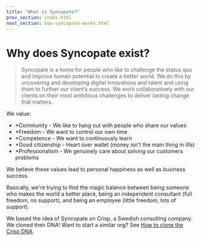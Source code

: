 ```yaml
---
title: "What is Syncopate?"
prev_section: index.html
next_section: how-syncopate-works.html
---
```


Why does Syncopate exist?
========================================

> Syncopate is a home for people who like to challenge the status quo and improve human potential to create a better world. 
We do this by uncovering and developing digital innovations and talent and using them to further our client’s success. 
We work collaboratively with our clients on their most ambitious challenges to deliver lasting change that matters. 

We value:

-   \*Community - We like to hang out with people who share our values
-   \*Freedom - We want to control our own time
-   \*Competence - We want to continuously learn
-   \*Good citizenship - Heart over wallet (money isn't the main thing in life)
-   \*Professionalism - We genuinely care about solving our customers problems

We believe these values lead to personal happiness as well as business success.

Basically, we're trying to find the magic balance between being someone who makes the world a better place, being an independent consultant (full freedom, no support), and being an employee (little freedom, lots of support).

We based the idea of Syncopate on Crisp, a Swedish consulting company. We cloned their DNA! Want to start a similar org? See [How to clone the Crisp DNA](how-to-copy.html).
